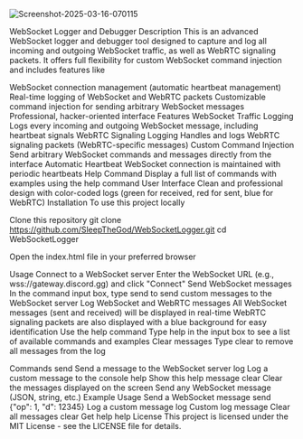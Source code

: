 ![Screenshot-2025-03-16-070115](https://github.com/user-attachments/assets/ea97a89d-e126-458f-815b-3b11a4d13e4d)



WebSocket Logger and Debugger
Description
This is an advanced WebSocket logger and debugger tool designed to capture and log all incoming and outgoing WebSocket traffic, as well as WebRTC signaling packets. It offers full flexibility for custom WebSocket command injection and includes features like

WebSocket connection management (automatic heartbeat management)
Real-time logging of WebSocket and WebRTC packets
Customizable command injection for sending arbitrary WebSocket messages
Professional, hacker-oriented interface
Features
WebSocket Traffic Logging Logs every incoming and outgoing WebSocket message, including heartbeat signals
WebRTC Signaling Logging Handles and logs WebRTC signaling packets (WebRTC-specific messages)
Custom Command Injection Send arbitrary WebSocket commands and messages directly from the interface
Automatic Heartbeat WebSocket connection is maintained with periodic heartbeats
Help Command Display a full list of commands with examples using the help command
User Interface Clean and professional design with color-coded logs (green for received, red for sent, blue for WebRTC)
Installation
To use this project locally

Clone this repository git clone https://github.com/SleepTheGod/WebSocketLogger.git cd WebSocketLogger

Open the index.html file in your preferred browser

Usage
Connect to a WebSocket server
Enter the WebSocket URL (e.g., wss://gateway.discord.gg) and click "Connect"
Send WebSocket messages
In the command input box, type send <your-message> to send custom messages to the WebSocket server
Log WebSocket and WebRTC messages
All WebSocket messages (sent and received) will be displayed in real-time
WebRTC signaling packets are also displayed with a blue background for easy identification
Use the help command
Type help in the input box to see a list of available commands and examples
Clear messages
Type clear to remove all messages from the log

Commands
send <message> Send a message to the WebSocket server
log <message> Log a custom message to the console
help Show this help message
clear Clear the messages displayed on the screen
<any WebSocket message> Send any WebSocket message (JSON, string, etc.)
Example Usage
Send a WebSocket message send {"op": 1, "d": 12345}
Log a custom message log Custom log message
Clear all messages clear
Get help help
License
This project is licensed under the MIT License - see the LICENSE file for details.
